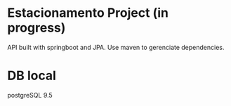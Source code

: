 # Estacionamento Project (in progress)
API built with springboot and JPA. Use maven to gerenciate dependencies.

# DB local
postgreSQL 9.5
